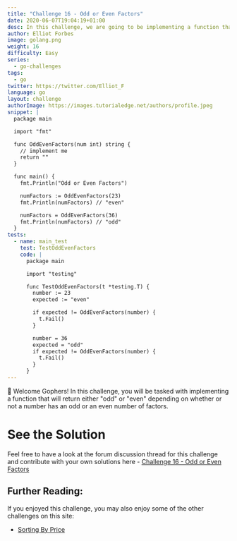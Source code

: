 ```yaml
---
title: "Challenge 16 - Odd or Even Factors"
date: 2020-06-07T19:04:19+01:00
desc: In this challenge, we are going to be implementing a function that will return either "odd" or "even" depending on the number of factors of a number.
author: Elliot Forbes
image: golang.png
weight: 16
difficulty: Easy
series:
  - go-challenges
tags:
  - go
twitter: https://twitter.com/Elliot_F
language: go
layout: challenge
authorImage: https://images.tutorialedge.net/authors/profile.jpeg
snippet: |
  package main

  import "fmt"

  func OddEvenFactors(num int) string {
    // implement me
    return ""
  }

  func main() {
    fmt.Println("Odd or Even Factors")

    numFactors := OddEvenFactors(23)
    fmt.Println(numFactors) // "even"

    numFactors = OddEvenFactors(36)
    fmt.Println(numFactors) // "odd"
  }
tests:
  - name: main_test
    test: TestOddEvenFactors
    code: |
      package main

      import "testing"

      func TestOddEvenFactors(t *testing.T) {
        number := 23
        expected := "even"

        if expected != OddEvenFactors(number) {
          t.Fail()
        }

        number = 36
        expected = "odd"
        if expected != OddEvenFactors(number) {
          t.Fail()
        }
      }
---
```


👋 Welcome Gophers! In this challenge, you will be tasked with implementing a function that will return either "odd" or "even" depending on whether or not a number has an odd or an even number of factors.

# See the Solution

Feel free to have a look at the forum discussion thread for this challenge and contribute with your own solutions here - [Challenge 16 - Odd or Even Factors](https://discuss.tutorialedge.net/t/challenge-16-odd-or-even-factors/38) 

## Further Reading:

If you enjoyed this challenge, you may also enjoy some of the other challenges on this site:

* [Sorting By Price](/challenges/go/sort-by-price/)